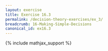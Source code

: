 ```yaml
---
layout: exercise
title: Exercise 16.3
permalink: /decision-theory-exercises/ex_3/
breadcrumb: 16-Making-Simple-Decisions
canonical_id: ex16.3
---
```


{% include mathjax_support %}
